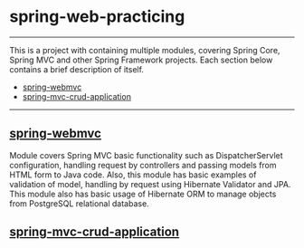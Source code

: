 # spring-web-practicing

---

This is a project with containing multiple modules, covering Spring Core, Spring MVC and other Spring Framework
projects. Each section below contains a brief description of itself.

- [spring-webmvc](#spring-webmvchttpsgithubcomtoieppspring-web-practicingblobfa470c904b4b85b563c96e72e98d3e511aaaedbbspring-webmvc)
- [spring-mvc-crud-application](#spring-mvc-crud-applicationhttpsgithubcomtoieppspring-web-practicingblobfa470c904b4b85b563c96e72e98d3e511aaaedbbspring-mvc-crud-application)

---

## [spring-webmvc](https://github.com/toiepp/spring-web-practicing/blob/fa470c904b4b85b563c96e72e98d3e511aaaedbb/spring-webmvc)

Module covers Spring MVC basic functionality such as DispatcherServlet configuration, handling request by controllers
and passing models from HTML form to Java code. Also, this module has basic examples of validation of model, handling by
request using Hibernate Validator and JPA. This module also has basic usage of Hibernate ORM to manage objects from
PostgreSQL relational database.

## [spring-mvc-crud-application](https://github.com/toiepp/spring-web-practicing/blob/fa470c904b4b85b563c96e72e98d3e511aaaedbb/spring-mvc-crud-application)
